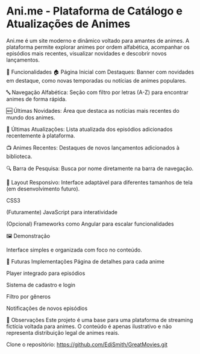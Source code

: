 # Ani.me - Plataforma de Catálogo e Atualizações de Animes
Ani.me é um site moderno e dinâmico voltado para amantes de animes. A plataforma permite explorar animes por ordem alfabética, acompanhar os episódios mais recentes, visualizar novidades e descobrir novos lançamentos.

🚀 Funcionalidades
🏠 Página Inicial com Destaques: Banner com novidades em destaque, como novas temporadas ou notícias de animes populares.

🔤 Navegação Alfabética: Seção com filtro por letras (A-Z) para encontrar animes de forma rápida.

🆕 Últimas Novidades: Área que destaca as notícias mais recentes do mundo dos animes.

🔁 Últimas Atualizações: Lista atualizada dos episódios adicionados recentemente à plataforma.

📺 Animes Recentes: Destaques de novos lançamentos adicionados à biblioteca.

🔍 Barra de Pesquisa: Busca por nome diretamente na barra de navegação.

🎨 Layout Responsivo: Interface adaptável para diferentes tamanhos de tela (em desenvolvimento futuro).


CSS3

(Futuramente) JavaScript para interatividade

(Opcional) Frameworks como Angular para escalar funcionalidades

🖼️ Demonstração

Interface simples e organizada com foco no conteúdo.

🔮 Futuras Implementações
Página de detalhes para cada anime

Player integrado para episódios

Sistema de cadastro e login

Filtro por gêneros

Notificações de novos episódios

📌 Observações
Este projeto é uma base para uma plataforma de streaming fictícia voltada para animes. O conteúdo é apenas ilustrativo e não representa distribuição legal de animes reais.

 Clone o repositório:
  https://github.com/EdiSmith/GreatMovies.git
